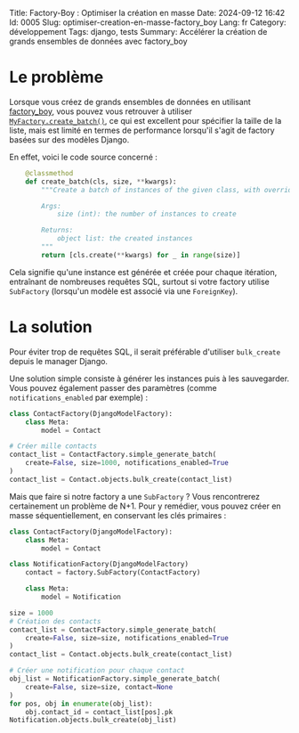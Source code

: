 Title: Factory-Boy : Optimiser la création en masse
Date: 2024-09-12 16:42
Id: 0005
Slug: optimiser-creation-en-masse-factory_boy
Lang: fr
Category: développement
Tags: django, tests
Summary: Accélérer la création de grands ensembles de données avec factory_boy


# Le problème

Lorsque vous créez de grands ensembles de données en utilisant [factory_boy](https://pypi.org/project/factory-boy/), vous pouvez vous retrouver à utiliser [`MyFactory.create_batch()`](https://factoryboy.readthedocs.io/en/stable/reference.html#factory.create_batch), ce qui est excellent pour spécifier la taille de la liste, mais est limité en termes de performance lorsqu'il s'agit de factory basées sur des modèles Django.

En effet, voici le code source concerné :

```python
    @classmethod
    def create_batch(cls, size, **kwargs):
        """Create a batch of instances of the given class, with overridden attrs.

        Args:
            size (int): the number of instances to create

        Returns:
            object list: the created instances
        """
        return [cls.create(**kwargs) for _ in range(size)]
```

Cela signifie qu'une instance est générée et créée pour chaque itération, entraînant de nombreuses requêtes SQL, surtout si votre factory utilise `SubFactory` (lorsqu'un modèle est associé via une `ForeignKey`).

# La solution

Pour éviter trop de requêtes SQL, il serait préférable d'utiliser `bulk_create` depuis le manager Django.

Une solution simple consiste à générer les instances puis à les sauvegarder. Vous pouvez également passer des paramètres (comme `notifications_enabled` par exemple) :

```python
class ContactFactory(DjangoModelFactory):
    class Meta:
        model = Contact

# Créer mille contacts
contact_list = ContactFactory.simple_generate_batch(
    create=False, size=1000, notifications_enabled=True
)
contact_list = Contact.objects.bulk_create(contact_list)
```

Mais que faire si notre factory a une `SubFactory` ? Vous rencontrerez certainement un problème de N+1. Pour y remédier, vous pouvez créer en masse séquentiellement, en conservant les clés primaires :


```python
class ContactFactory(DjangoModelFactory):
    class Meta:
        model = Contact

class NotificationFactory(DjangoModelFactory)
    contact = factory.SubFactory(ContactFactory)

    class Meta:
        model = Notification

size = 1000
# Création des contacts
contact_list = ContactFactory.simple_generate_batch(
    create=False, size=size, notifications_enabled=True
)
contact_list = Contact.objects.bulk_create(contact_list)

# Créer une notification pour chaque contact
obj_list = NotificationFactory.simple_generate_batch(
    create=False, size=size, contact=None
)
for pos, obj in enumerate(obj_list):
    obj.contact_id = contact_list[pos].pk
Notification.objects.bulk_create(obj_list)
```

